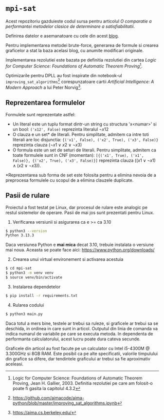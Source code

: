 # `mpi-sat`

Acest repozitoriu gazduieste codul sursa pentru articolul *O comparatie a performantei metodelor clasice de determinare a satisfiabilitatii*.

Definirea datelor e asemanatoare cu cele din acest [blog](https://davefernig.com/2018/05/07/solving-sat-in-python/).

Pentru implementarea metodei brute-force, generarea de formule si crearea graficelor a stat la baza acelasi blog, cu anumite modificari originale.

Implementarea rezolutiei este bazata pe definitia rezolutiei din cartea *Logic for Computer Science: Foundations of Automatic Theorem Proving*[^1].

Optimizarile pentru DPLL au fost inspirate din notebook-ul `improving_sat_algorithms`[^2] corespunzatoare cartii *Artificial Intelligence: A Modern Approach* a lui Peter Norvig[^3].

## Reprezentarea formulelor

Formulele sunt reprezentate astfel:
- Un literal este un tuplu format dintr-un string cu structura 'x\<numar\>' si un bool: `('x12', False)` reprezinta literalul $\neg{x12}$
- O clauza e un set* de literali. Pentru simplitate, admitem ca intre toti literali are loc disjunctia: `{('x1', False), ('x2', True), ('x3', False)}` reprezinta clauza $(\neg{x1} \lor x2 \lor \neg{x3})$
- O formula este un set de seturi de literali. Pentru simplitate, admitem ca toate formulele sunt in CNF (momentan): `[{('x1', True), ('x1', False)}, {('x2', True), ('x3', False)}]` reprezinta clauza $((x1 \lor \neg{x1}) \land (x2 \lor \neg{x3}))$.

*Reprezentarea sub forma de set este folosita pentru a elimina nevoia de a preprocesa formulele cu scopul de a elimina clauzele duplicate.

## Pasii de rulare

Proiectul a fost testat pe Linux, dar procesul de rulare este analogic pe restul sistemelor de operare. Pasii de mai jos sunt prezentati pentru Linux.

1. Verificarea versiunii si asigurarea ca e >= ca 3.10
```sh
$ python3 --version
Python 3.13.3
```

Daca versiunea Python e **mai mica** decat 3.10, trebuie instalata o versiune mai noua. Aceasta se poate face aici: https://www.python.org/downloads/

2. Crearea unui virtual environement si activarea acestuia
```sh
$ cd mpi-sat
$ python3 -m venv venv
$ source venv/bin/activate
```

3. Instalarea dependetelor
```sh
$ pip install -r requirements.txt
```

4. Rularea codului
```sh
$ python3 main.py
```

Daca totul a mers bine, testele ar trebui sa ruleze, si graficele ar trebui sa se deschida, in ordinea in care sunt in articol. Outputul din linia de comanda va indica numarul de variabile pe care se executa metoda. In dependenta de performanta calculatorului, acest lucru poate dura cateva secunde.

Graficele din articol au fost facute pe un calculator cu Intel i5-4300M @ 3.300GHz si 8GB RAM. Este posibil ca pe alte specificatii, valorile timpulului din grafice sa difere, dar tendintele graficului ar trebui sa fie aproximativ aceleasi.


[^1]: Logic for Computer Science: Foundations of Automatic Theorem Proving, Jean H. Gallier, 2003. Definitia rezolutiei pe care am folosit-o poate fi gasita la capitolul 4.3.2
[^2]: https://github.com/aimacode/aima-python/blob/master/improving_sat_algorithms.ipynb
[^3]: https://aima.cs.berkeley.edu/
